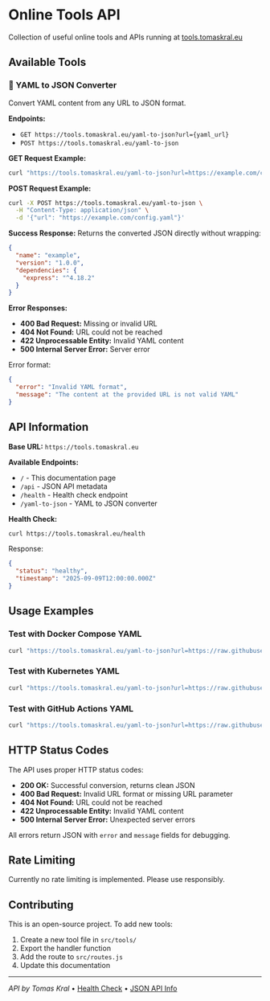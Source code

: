 # Online Tools API

Collection of useful online tools and APIs running at [tools.tomaskral.eu](https://tools.tomaskral.eu)

## Available Tools

### 🔄 YAML to JSON Converter

Convert YAML content from any URL to JSON format.

**Endpoints:**
- `GET https://tools.tomaskral.eu/yaml-to-json?url={yaml_url}`
- `POST https://tools.tomaskral.eu/yaml-to-json`

**GET Request Example:**
```bash
curl "https://tools.tomaskral.eu/yaml-to-json?url=https://example.com/config.yaml"
```

**POST Request Example:**
```bash
curl -X POST https://tools.tomaskral.eu/yaml-to-json \
  -H "Content-Type: application/json" \
  -d '{"url": "https://example.com/config.yaml"}'
```

**Success Response:**
Returns the converted JSON directly without wrapping:
```json
{
  "name": "example",
  "version": "1.0.0",
  "dependencies": {
    "express": "^4.18.2"
  }
}
```

**Error Responses:**
- **400 Bad Request:** Missing or invalid URL
- **404 Not Found:** URL could not be reached
- **422 Unprocessable Entity:** Invalid YAML content
- **500 Internal Server Error:** Server error

Error format:
```json
{
  "error": "Invalid YAML format",
  "message": "The content at the provided URL is not valid YAML"
}
```

## API Information

**Base URL:** `https://tools.tomaskral.eu`

**Available Endpoints:**
- `/` - This documentation page
- `/api` - JSON API metadata
- `/health` - Health check endpoint
- `/yaml-to-json` - YAML to JSON converter

**Health Check:**
```bash
curl https://tools.tomaskral.eu/health
```

Response:
```json
{
  "status": "healthy",
  "timestamp": "2025-09-09T12:00:00.000Z"
}
```

## Usage Examples

### Test with Docker Compose YAML
```bash
curl "https://tools.tomaskral.eu/yaml-to-json?url=https://raw.githubusercontent.com/docker/compose/v2/docs/reference/compose_spec.yaml"
```

### Test with Kubernetes YAML
```bash
curl "https://tools.tomaskral.eu/yaml-to-json?url=https://raw.githubusercontent.com/kubernetes/examples/master/guestbook/frontend-deployment.yaml"
```

### Test with GitHub Actions YAML
```bash
curl "https://tools.tomaskral.eu/yaml-to-json?url=https://raw.githubusercontent.com/actions/starter-workflows/main/ci/node.js.yml"
```

## HTTP Status Codes

The API uses proper HTTP status codes:

- **200 OK:** Successful conversion, returns clean JSON
- **400 Bad Request:** Invalid URL format or missing URL parameter
- **404 Not Found:** URL could not be reached
- **422 Unprocessable Entity:** Invalid YAML content
- **500 Internal Server Error:** Unexpected server errors

All errors return JSON with `error` and `message` fields for debugging.

## Rate Limiting

Currently no rate limiting is implemented. Please use responsibly.

## Contributing

This is an open-source project. To add new tools:

1. Create a new tool file in `src/tools/`
2. Export the handler function
3. Add the route to `src/routes.js`
4. Update this documentation

---

*API by Tomas Kral* • [Health Check](https://tools.tomaskral.eu/health) • [JSON API Info](https://tools.tomaskral.eu/api)